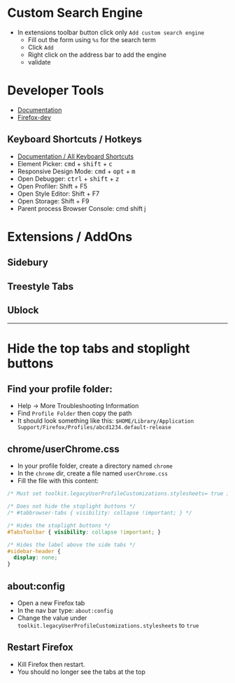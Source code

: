 
# Custom Search Engine
* In extensions toolbar button click only `Add custom search engine`
  * Fill out the form using `%s` for the search term
  * Click `Add`
  * Right click on the address bar to add the engine 
  * validate


# Developer Tools
* [Documentation](https://firefox-source-docs.mozilla.org/devtools-user/)
* [Firefox-dev](https://firefox-dev.tools/)


## Keyboard Shortcuts / Hotkeys 
* [Documentation / All Keyboard Shortcuts](https://firefox-source-docs.mozilla.org/devtools-user/keyboard_shortcuts/index.html)
* Element Picker: <kbd>cmd</kbd> + <kbd>shift</kbd> + <kbd>c</kbd>
* Responsive Design Mode: <kbd>cmd</kbd> + <kbd>opt</kbd> + <kbd>m</kbd>
* Open Debugger: <kbd>ctrl</kbd> + <kbd>shift</kbd> + <kbd>z</kbd>
* Open Profiler: Shift + F5
* Open Style Editor: Shift + F7
* Open Storage: Shift + F9
* Parent process Browser Console: cmd shift j


# Extensions / AddOns

## Sidebury

## Treestyle Tabs

## Ublock

---

# Hide the top tabs and stoplight buttons

## Find your profile folder: 
* Help -> More Troubleshooting Information
* Find `Profile Folder` then copy the path
* It should look something like this: `$HOME/Library/Application Support/Firefox/Profiles/abcd1234.default-release`

## chrome/userChrome.css

* In your profile folder, create a directory named `chrome`
* In the `chrome` dir, create a file named `userChrome.css`
* Fill the file with this content:
```css
/* Must set toolkit.legacyUserProfileCustomizations.stylesheets= true in about:config */

/* Does not hide the stoplight buttons */
/* #tabbrowser-tabs { visibility: collapse !important; } */

/* Hides the stoplight buttons */
#TabsToolbar { visibility: collapse !important; }

/* Hides the label above the side tabs */
#sidebar-header {
  display: none;
}
```

## about:config

* Open a new Firefox tab
* In the nav bar type: `about:config`
* Change the value under `toolkit.legacyUserProfileCustomizations.stylesheets` to `true`

## Restart Firefox
* Kill Firefox then restart. 
* You should no longer see the tabs at the top



